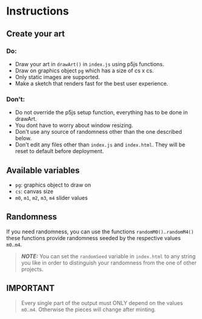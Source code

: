 # Instructions

## Create your art
### Do:
- Draw your art in `drawArt()` in `index.js` using p5js functions.
- Draw on graphics object `pg` which has a size of cs x cs.
- Only static images are supported.
- Make a sketch that renders fast for the best user experience.

### Don't:
- Do not override the p5js setup function, everything has to be done in drawArt.
- You dont have to worry about window resizing.
- Don't use any source of randomness other than the one described below.
- Don't edit any files other than `index.js` and `index.html`. They will be reset to default before deployment.


## Available variables
- `pg`: graphics object to draw on
- `cs`: canvas size
- `m0`, `m1`, `m2`, `m3`, `m4` slider values

## Randomness

If you need randomness, you can use the functions `randomM0()`..`randomM4()`
these functions provide randomness seeded by the respective values `m0`..`m4`.  
> **_NOTE:_** You can set the `randomSeed` variable in `index.html` to any string you like in order to distinguish your randomness from the one of other projects.


## IMPORTANT
> Every single part of the output must ONLY depend on the values `m0`..`m4`. Otherwise the pieces will change after minting.

